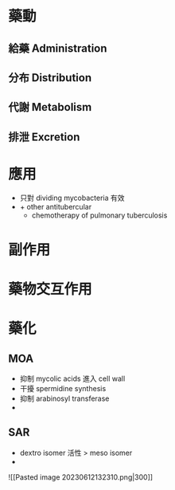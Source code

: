 # 藥動
## 給藥 Administration
## 分布 Distribution
## 代謝 Metabolism
## 排泄 Excretion
# 應用
- 只對 dividing mycobacteria 有效
- \+ other antitubercular
	- chemotherapy of pulmonary tuberculosis
# 副作用
# 藥物交互作用
# 藥化
## MOA
- 抑制 mycolic acids 進入 cell wall
- 干擾 spermidine synthesis
- 抑制 arabinosyl transferase
- 
## SAR
- dextro isomer 活性 > meso isomer
- 
![[Pasted image 20230612132310.png|300]]
